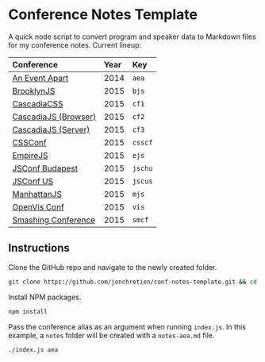 # Conference Notes Template

A quick node script to convert program and speaker data to Markdown files for my conference notes. Current lineup:

Conference                                                  | Year | Key
:---------------------------------------------------------- | :--- | :------
[An Event Apart](http://aneventapart.com/)                  | 2014 | `aea`
[BrooklynJS](http://brooklynjs.com/)                        | 2015 | `bjs`
[CascadiaCSS](http://2015.cascadiajs.com/css/)              | 2015 | `cf1`
[CascadiaJS (Browser)](http://2015.cascadiajs.com/browser/) | 2015 | `cf2`
[CascadiaJS (Server)](http://2015.cascadiajs.com/server/)   | 2015 | `cf3`
[CSSConf](https://2015.cssconf.com)                         | 2015 | `csscf`
[EmpireJS](http://empirejs.org/)                            | 2015 | `ejs`
[JSConf Budapest](http://jsconfbp.com/)                     | 2015 | `jschu`
[JSConf US](http://2015.jsconf.us/speakers.html)            | 2015 | `jscus`
[ManhattanJS](http://manhattanjs.com/)                      | 2015 | `mjs`
[OpenVis Conf](http://openvisconf.com/)                     | 2015 | `vis`
[Smashing Conference](http://smashingconf.com/speakers)     | 2015 | `smcf`

## Instructions

Clone the GitHub repo and navigate to the newly created folder.
```bash
git clone https://github.com/jonchretien/conf-notes-template.git && cd conf-notes-template
```

Install NPM packages.
```bash
npm install
```

Pass the conference alias as an argument when running `index.js`. In this example, a `notes` folder will be created with a `notes-aea.md` file.
```bash
./index.js aea
```